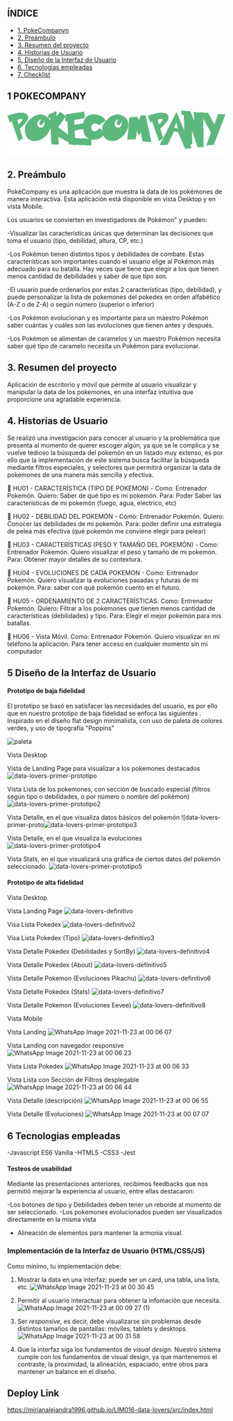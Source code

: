 ## ÍNDICE

- [1. PokeCompanyn](#1-pokeCompany)
- [2. Preámbulo](#2-preámbulo)
- [3. Resumen del proyecto](#3-resumen-del-proyecto)
- [4. Historias de Usuario](#4-historias-de-usuario)
- [5. Diseño de la Interfaz de Usuario](#5-consideraciones-generales)
- [6. Tecnologias empleadas](#6-hacker-edition)
- [7. Checklist](#7-checklist)

## 1 POKECOMPANY

![POKECOMPANY](https://github.com/lucerogoga/Data-lovers-POKECOMPANY/blob/main/READMeImages/POKECOMPANY.png)

## 2. Preámbulo

PokéCompany es una aplicación que muestra la data de los pokémones de manera interactiva. Esta aplicación está disponible en vista Desktop y en vista Mobile.

Los usuarios se convierten en investigadores de Pokémon" y pueden:

-Visualizar las características únicas que determinan las decisiones que toma el usuario (tipo, debilidad, altura, CP, etc.)

-Los Pokémon tienen distintos tipos y debilidades de combate. Estas características son importantes
cuando el usuario elige al Pokémon más adecuado para su batalla. Hay veces que tiene que elegir a los que tienen menos cantidad de debilidades y saber de que tipo son.

-El usuario puede ordenarlos por estas 2 características (tipo, debilidad), y puede personalizar
la lista de pokemones del pokedex en orden alfabético (A-Z o de Z-A) o según número (superior o inferior)

-Los Pokémon evolucionan y es importante para un maestro Pokémon saber cuántas y cuáles son las evoluciones que tienen antes y después.

-Los Pokémon se alimentan de caramelos y un maestro Pokémon necesita saber qué tipo de caramelo necesita un Pokémon para evolucionar.

## 3. Resumen del proyecto

Aplicación de escritorio y móvil que permite al usuario visualizar y manipular la data de los pokemones, en una interfaz intuitiva que proporcione una agradable experiencia.

## 4. Historias de Usuario

Se realizó una investigación para conocer al usuario y la problemática que presenta al momento de querer escoger algún, ya que se le complica y se vuelve tedioso la búsqueda del pokemón en un listado muy extenso, es por ello que la implementación de este sistema busca facilitar la búsqueda mediante filtros especiales, y selectores que permitirá organizar la data de pokemones de una manera más sencilla y efectiva.

📝 HU01 - CARACTERÍSTICA (TIPO DE POKEMON) - Como: Entrenador Pokemón. Quiero: Saber de qué tipo es mi pokemón. Para: Poder Saber las características de mi pokemón (fuego, agua, electrico, etc)

📝 HU02 - DEBILIDAD DEL POKEMÓN - Cómo: Entrenador Pokemón. Quiero: Conocer las debilidades de mi pokemón. Para: poder definir una estrategia de pelea más efectiva (qué pokemón me conviene elegir para pelear)

📝 HU03 - CARACTERÍSTICAS (PESO Y TAMAÑO DEL POKEMÓN) - Como: Entrenador Pokemón. Quiero visualizar el peso y tamaño de mi pokemón. Para: Obtener mayor detalles de su contextura.

📝 HU04 - EVOLUCIONES DE CADA POKEMON - Como: Entrenador Pokemón. Quiero visualizar la evoluciones pasadas y futuras de mi pokemón. Para: saber con qué pokemón cuento en el futuro.

📝 HU05 - ORDENAMIENTO DE 2 CARACTERÍSTICAS. Como: Entrenador Pokemón. Quiero: Filtrar a los pokemones que tienen menos cantidad de características (debilidades) y tipo. Para: Elegir el mejor pokemón para mis batallas.

📝 HU06 - Vista Móvil. Como: Entrenador Pokemón. Quiero visualizar en mi teléfono la aplicación. Para tener acceso en cualquier momento sin mi computador

## 5 Diseño de la Interfaz de Usuario

#### Prototipo de baja fidelidad

El prototipo se basó en satisfacer las necesidades del usuario, es por ello que en nuestro prototipo de baja fidelidad se enfoca las siguientes .
Inspirado en el diseño flat design minimalista, con uso de paleta de colores verdes, y uso de tipografía "Poppins"

![paleta](https://user-images.githubusercontent.com/91838806/142975255-66aec199-2faa-4149-8d70-7ac203edecda.png)

Vista Desktop

Vista de Landing Page para visualizar a los pokemones destacados
![data-lovers-primer-prototipo](https://user-images.githubusercontent.com/91838806/142973694-444ae707-4bbb-4734-a513-36c0d213efce.png)

Vista Lista de los pokemones, con sección de buscado especial (filtros según tipo o debilidades, o por número o nombre del pokémon)
![data-lovers-primer-prototipo2](https://user-images.githubusercontent.com/91838806/142973959-77e86cbb-b050-4cb2-94c5-9db70a544e95.png)

Vista Detalle, en el que visualiza datos básicos del pokemón
![data-lovers-primer-proto![data-lovers-primer-prototipo3](https://user-images.githubusercontent.com/91838806/142973731-6587723f-b0d7-4579-9c2b-885c94d5f550.png)

Vista Detalle, en el que visualiza la evoluciones
![data-lovers-primer-prototipo4](https://user-images.githubusercontent.com/91838806/142973745-4acd9c55-2e5f-4814-a2d4-88cfa275de70.png)

Vista Stats, en el que visualizará una gráfica de ciertos datos del pokemón seleccionado.
![data-lovers-primer-prototipo5](https://user-images.githubusercontent.com/91838806/142973758-63eda3a8-9b08-49b2-b2f7-e803cba50231.png)

#### Prototipo de alta fidelidad

Vista Desktop

Vista Landing Page
![data-lovers-definitivo](https://user-images.githubusercontent.com/91838806/142974266-fb7cb5ef-a6e4-4e59-8ae6-50ba4bf8afa4.png)

Visa Lista Pokedex
![data-lovers-definitivo2](https://user-images.githubusercontent.com/91838806/142974286-2b1c93ae-aec0-4a3c-af12-fef63406aa4c.png)

Visa Lista Pokedex (Tipo)
![data-lovers-definitivo3](https://user-images.githubusercontent.com/91838806/142974294-e0a6edb5-b0db-4f72-9937-e241696b3bac.png)

Vista Detalle Pokedex (Debilidades y SortBy)
![data-lovers-definitivo4](https://user-images.githubusercontent.com/91838806/142974307-4b237eec-b988-4476-b255-caa49737e915.png)

Vista Detalle Pokedex (About)
![data-lovers-definitivo5](https://user-images.githubusercontent.com/91838806/142974320-79236751-bd59-4920-88a5-cce29a85f9a8.png)

Vista Detalle Pokemon (Evoluciones Pikachu)
![data-lovers-definitivo6](https://user-images.githubusercontent.com/91838806/142974336-9f70f7a0-5f62-41ef-b86b-4013f3fac796.png)

Vista Detalle Pokedex (Stats)
![data-lovers-definitivo7](https://user-images.githubusercontent.com/91838806/142974346-32956ff2-cc5a-444a-a11a-75367e6d7c8c.png)

Vista Detalle Pokemon (Evoluciones Eevee)
![data-lovers-definitivo8](https://user-images.githubusercontent.com/91838806/142974354-4790d0b0-72bd-4695-acd2-b5fac7871e49.png)

Vista Mobile

Vista Landing
![WhatsApp Image 2021-11-23 at 00 06 07](https://user-images.githubusercontent.com/91838806/142974834-c73d39c2-da25-4bd8-a650-9b5cbd2b4da1.jpeg)

Vista Landing con navegador responsive
![WhatsApp Image 2021-11-23 at 00 06 23](https://user-images.githubusercontent.com/91838806/142974837-7f049021-809c-4140-9971-1e3fbfd7a53d.jpeg)

Vista Lista Pokedex
![WhatsApp Image 2021-11-23 at 00 06 33](https://user-images.githubusercontent.com/91838806/142974842-0cf4f36d-ca48-4185-8307-0ccfef7930f2.jpeg)

Vista Lista con Sección de Filtros desplegable
![WhatsApp Image 2021-11-23 at 00 06 44](https://user-images.githubusercontent.com/91838806/142974855-9510d23c-78b9-4dc3-8e51-4ce0b4b59530.jpeg)

Vista Detalle (descripción)
![WhatsApp Image 2021-11-23 at 00 06 55](https://user-images.githubusercontent.com/91838806/142974864-91300c31-c4bb-4dd6-b53c-a327120caf71.jpeg)

Vista Detalle (Evoluciones)
![WhatsApp Image 2021-11-23 at 00 07 07](https://user-images.githubusercontent.com/91838806/142974872-0fea8f40-b734-48d2-a8d0-5e03d81ddc42.jpeg)

## 6 Tecnologias empleadas

-Javascript ES6 Vanilla
-HTML5
-CSS3
-Jest

#### Testeos de usabilidad

Mediante las presentaciones anteriores, recibimos feedbacks que nos permitió mejorar la experiencia al usuario, entre ellas destacaron:

-Los botones de tipo y Debilidades deben tener un reborde al momento de ser seleccionado.
-Los pokemones evolucionados pueden ser visualizados directamente en la misma vista

- Alineación de elementos para mantener la armonia visual.

### Implementación de la Interfaz de Usuario (HTML/CSS/JS)

Como mínimo, tu implementación debe:

1. Mostrar la data en una interfaz: puede ser un card, una tabla, una lista,
   etc.
   ![WhatsApp Image 2021-11-23 at 00 30 45](https://user-images.githubusercontent.com/91838806/142975567-b4aaa48f-7bf3-4f52-9443-57a110b28b37.jpeg)
2. Permitir al usuario interactuar para obtener la infomación que necesita.
   ![WhatsApp Image 2021-11-23 at 00 09 27 (1)](https://user-images.githubusercontent.com/91838806/142975542-2fd77978-6abd-4e77-b331-296043ba3063.jpeg)

3. Ser _responsive_, es decir, debe visualizarse sin problemas desde distintos
   tamaños de pantallas: móviles, tablets y desktops.
   ![WhatsApp Image 2021-11-23 at 00 31 58](https://user-images.githubusercontent.com/91838806/142975657-ac3db791-6aef-4895-aae4-924f3632d80d.jpeg)

4. Que la interfaz siga los fundamentos de _visual design_.
   Nuestro sistema cumple con los fundamentos de visual design, ya que mantenemos el contraste, la proximidad, la alineación, espaciado, entre otros para mantener un balance en el diseño.

## Deploy Link

https://mirianalejandra1996.github.io/LIM016-data-lovers/src/index.html

